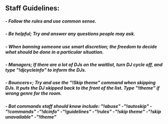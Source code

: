 ## Staff Guidelines:

##### - Follow the rules and use common sense.
##### - Be helpful; Try and answer any questions people may ask.
##### - When banning someone use smart discretion; the freedom to decide what should be done in a particular situation.
##### - Managers; If there are a lot of DJs on the waitlist, turn DJ cycle off, and type "!djcycleinfo" to inform the DJs.
##### - Bouncers+; Try and use the "!Skip theme" command when skipping DJs. It puts the DJ skipped back to the front of the list. Type "!theme" if wrong genre for the room.
##### - Bot commands staff should know include: "!abuse" -"!autoskip" -"!commands" -"!dcinfo" -"!guidelines" -"!rules" -"!skip theme" -"!skip unavailable" -"!theme"